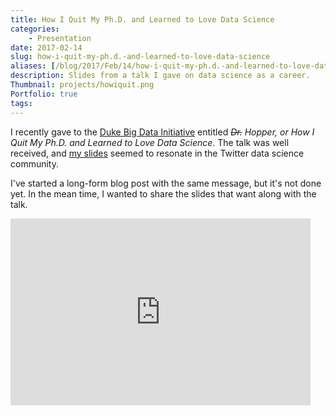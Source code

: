 ```yaml
---
title: How I Quit My Ph.D. and Learned to Love Data Science
categories:
    - Presentation 
date: 2017-02-14
slug: how-i-quit-my-ph.d.-and-learned-to-love-data-science
aliases: [/blog/2017/Feb/14/how-i-quit-my-ph.d.-and-learned-to-love-data-science/]
description: Slides from a talk I gave on data science as a career.
Thumbnail: projects/howiquit.png
Portfolio: true
tags:
---
```


I recently gave to the [Duke Big Data Initiative](http://bigdata.duke.edu/) entitled _<s>Dr.</s> Hopper, or How I Quit My Ph.D. and Learned to Love Data Science_. The talk was well received, and [my slides](https://twitter.com/tdhopper/status/827239362404433922/photo/1) seemed to resonate in the Twitter data science community.

I've started a long-form blog post with the same message, but it's not done yet. In the mean time, I wanted to share the slides that want along with the talk.

<div class="embed-responsive embed-responsive-16by9">
<iframe src="https://docs.google.com/presentation/d/1_wdSh2PFxiqBegt5PcatbEiQaganlgdb5bH7V2jHXZI/embed?start=false&loop=false&delayms=10000" frameborder="0" width="480" height="299" allowfullscreen="true" mozallowfullscreen="true" webkitallowfullscreen="true"></iframe>
</div>
